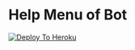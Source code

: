 # Help Menu of Bot

[![Deploy To Heroku](https://www.herokucdn.com/deploy/button.svg)](https://heroku.com/deploy?template=https://github.com/lucifeermorningstar/Help_Menu.git)

